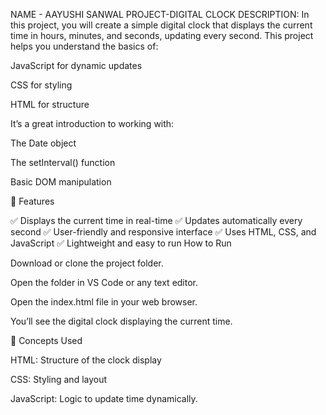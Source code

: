  NAME - AAYUSHI SANWAL 
PROJECT-DIGITAL CLOCK
DESCRIPTION:
In this project, you will create a simple digital clock that displays the current time in hours, minutes, and seconds, updating every second.
This project helps you understand the basics of:

JavaScript for dynamic updates

CSS for styling

HTML for structure

It’s a great introduction to working with:

The Date object

The setInterval() function

Basic DOM manipulation

🧩 Features

✅ Displays the current time in real-time
✅ Updates automatically every second
✅ User-friendly and responsive interface
✅ Uses HTML, CSS, and JavaScript
✅ Lightweight and easy to run
How to Run

Download or clone the project folder.

Open the folder in VS Code or any text editor.

Open the index.html file in your web browser.

You’ll see the digital clock displaying the current time.

🧠 Concepts Used

HTML: Structure of the clock display

CSS: Styling and layout

JavaScript: Logic to update time dynamically.
